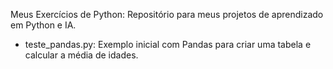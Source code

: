 Meus Exercícios de Python: 
Repositório para meus projetos de aprendizado em Python e IA.
- teste_pandas.py: Exemplo inicial com Pandas para criar uma tabela e calcular a média de idades.
